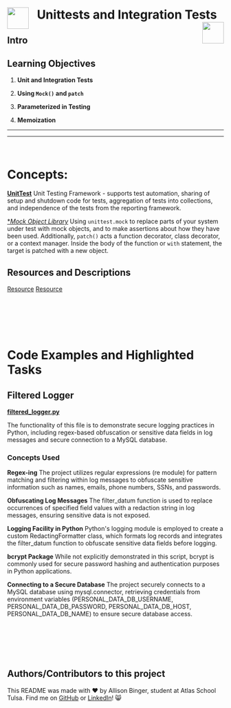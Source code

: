   <h1 align="center">
  <img src="https://cdn-icons-png.flaticon.com/512/1287/1287023.png" align="left" width="50">
   Unittests and Integration Tests
  <img src="https://cdn-icons-png.flaticon.com/512/1287/1287023.png" align="right" width="50"></h1>


## Intro

## Learning Objectives

1. **Unit and Integration Tests**

2. **Using `Mock()` and `patch`**

3. **Parameterized in Testing**

4. **Memoization**

---
---
&nbsp;
&nbsp;
&nbsp;

# Concepts:

[**UnitTest**](https://docs.python.org/3/library/unittest.html)
Unit Testing Framework - supports test automation, sharing of setup and shutdown code for tests, aggregation of tests into collections, and independence of the tests from the reporting framework. 

[**Mock Object Library*](https://docs.python.org/3/library/unittest.mock.html)
Using `unittest.mock` to replace parts of your system under test with mock objects, and to make assertions about how they have been used. Additionally, `patch()` acts a function decorator, class decorator, or a context manager. Inside the body of the function or `with` statement, the target is patched with a new object.


## Resources and Descriptions
[Resource]()
[Resource]()

&nbsp;
---
&nbsp;

# Code Examples and Highlighted Tasks

## Filtered Logger
[**filtered_logger.py**](filtered_logger.py)

The functionality of this file is to demonstrate secure logging practices in Python, including regex-based obfuscation or sensitive data fields in log messages and secure connection to a MySQL database.

### Concepts Used
**Regex-ing**
The project utilizes regular expressions (re module) for pattern matching and filtering within log messages to obfuscate sensitive information such as names, emails, phone numbers, SSNs, and passwords.

**Obfuscating Log Messages**
The filter_datum function is used to replace occurrences of specified field values with a redaction string in log messages, ensuring sensitive data is not exposed.

**Logging Facility in Python**
Python's logging module is employed to create a custom RedactingFormatter class, which formats log records and integrates the filter_datum function to obfuscate sensitive data fields before logging.

**bcrypt Package**
While not explicitly demonstrated in this script, bcrypt is commonly used for secure password hashing and authentication purposes in Python applications.

**Connecting to a Secure Database**
The project securely connects to a MySQL database using mysql.connector, retrieving credentials from environment variables (PERSONAL_DATA_DB_USERNAME, PERSONAL_DATA_DB_PASSWORD, PERSONAL_DATA_DB_HOST, PERSONAL_DATA_DB_NAME) to ensure secure database access.



&nbsp;
---
&nbsp;

## Authors/Contributors to this project
This README was made with :heart: by Allison Binger, student at Atlas School Tulsa. Find me on [GitHub](https://github.com/allisonabinger) or [LinkedIn](https://linkedin.com/in/allisonbinger)! :smile_cat:
